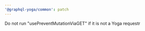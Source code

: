 ```yaml
---
'@graphql-yoga/common': patch
---
```


Do not run "usePreventMutationViaGET" if it is not a Yoga requestr
